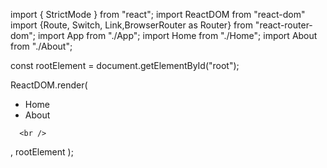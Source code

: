 import { StrictMode } from "react";
import ReactDOM from "react-dom"
import {Route, Switch, Link,BrowserRouter as Router} from "react-router-dom";
import App from "./App";
import Home from "./Home";
import About from "./About";

const rootElement = document.getElementById("root");

ReactDOM.render(
  <Router>
    <div>
     <ul>
    <li><Link to="/home">Home</Link></li>
    <li><Link to="/about">About</Link></li>
      </ul> 
       
      <br />
  <StrictMode>
    <div>
    <Switch>
    <Route exact path="/"><App/></Route>
    <Route  path="/home"><Home/></Route>
    <Route  path="/about"><About/></Route>
      </Switch>
      </div>
</StrictMode>
</div>
</Router>

,
  rootElement
);



